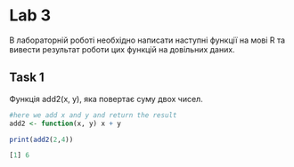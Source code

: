 # Lab 3
В лабораторній роботі необхідно написати наступні функції на мові R та вивести результат роботи цих функцій на довільних даних.

## Task 1

Функція add2(x, y), яка повертає суму двох чисел.

```R
#here we add x and y and return the result
add2 <- function(x, y) x + y 

print(add2(2,4))
```
```R
[1] 6
```